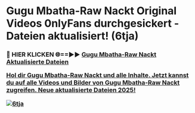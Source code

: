 # Gugu Mbatha-Raw Nackt Original Videos 0nlyFans durchgesickert - Dateien aktualisiert! (6tja)

<h3>🔴 HIER KLICKEN 🌐==►► <a href="https://tinyurl.com/h6vf6nb8" rel="nofollow">Gugu Mbatha-Raw Nackt Aktualisierte Dateien

Hol dir Gugu Mbatha-Raw Nackt und alle Inhalte. Jetzt kannst du auf alle Videos und Bilder von Gugu Mbatha-Raw Nackt zugreifen. Neue aktualisierte Dateien 2025!

[![6tja](https://i.imgur.com/sD4kR3V.gif)](https://tinyurl.com/h6vf6nb8)
